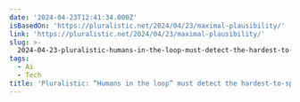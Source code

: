 ```yaml
---
date: '2024-04-23T12:41:34.000Z'
isBasedOn: 'https://pluralistic.net/2024/04/23/maximal-plausibility/'
link: 'https://pluralistic.net/2024/04/23/maximal-plausibility/'
slug: >-
  2024-04-23-pluralistic-humans-in-the-loop-must-detect-the-hardest-to-spot-errors-a
tags:
  - Ai
  - Tech
title: 'Pluralistic: “Humans in the loop” must detect the hardest-to-spot errors, a'
---
```


